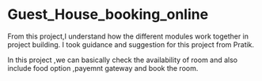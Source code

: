 # Guest_House_booking_online

From this project,I understand how the different modules work together in project building. I took guidance and suggestion for this project from Pratik.

In this project ,we can basically check the availability of room and also include food option ,payemnt gateway and book the room.
